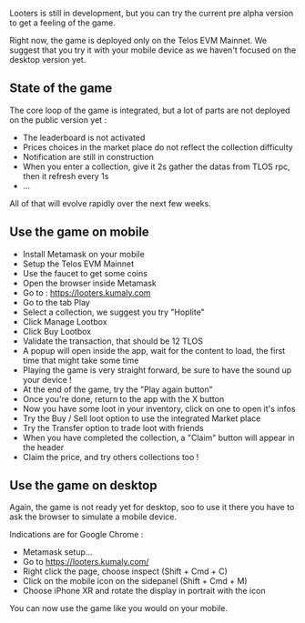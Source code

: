 Looters is still in development, but you can try the current pre alpha version to get a feeling of the game.

Right now, the game is deployed only on the Telos EVM Mainnet.
We suggest that you try it with your mobile device as we haven't focused on the desktop version yet.

## State of the game

The core loop of the game is integrated, but a lot of parts are not deployed on the public version yet :

- The leaderboard is not activated
- Prices choices in the market place do not reflect the collection difficulty
- Notification are still in construction
- When you enter a collection, give it 2s gather the datas from TLOS rpc, then it refresh every 1s
- ...

All of that will evolve rapidly over the next few weeks.

## Use the game on mobile

- Install Metamask on your mobile
- Setup the Telos EVM Mainnet
- Use the faucet to get some coins
- Open the browser inside Metamask
- Go to : https://looters.kumaly.com
- Go to the tab Play
- Select a collection, we suggest you try "Hoplite"
- Click Manage Lootbox
- Click Buy Lootbox
- Validate the transaction, that should be 12 TLOS
- A popup will open inside the app, wait for the content to load, the first time that might take some time
- Playing the game is very straight forward, be sure to have the sound up your device !
- At the end of the game, try the "Play again button"
- Once you're done, return to the app with the X button
- Now you have some loot in your inventory, click on one to open it's infos
- Try the Buy / Sell loot option to use the integrated Market place
- Try the Transfer option to trade loot with friends
- When you have completed the collection, a "Claim" button will appear in the header
- Claim the price, and try others collections too !

## Use the game on desktop

Again, the game is not ready yet for desktop, soo to use it there you have to ask the browser to simulate a mobile device.

Indications are for Google Chrome :

- Metamask setup...
- Go to https://looters.kumaly.com/
- Right click the page, choose inspect (Shift + Cmd + C)
- Click on the mobile icon on the sidepanel (Shift + Cmd + M)
- Choose iPhone XR and rotate the display in portrait with the icon

You can now use the game like you would on your mobile.
